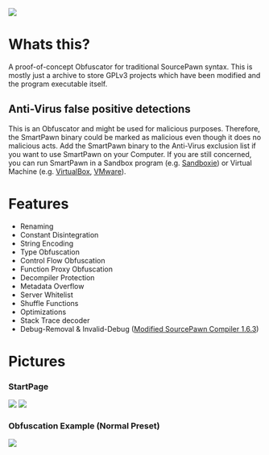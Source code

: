 ![](https://i.imgur.com/6x1CUHC.png)

# Whats this?
A proof-of-concept Obfuscator for traditional SourcePawn syntax.
This is mostly just a archive to store GPLv3 projects which have been modified and the program executable itself.

## Anti-Virus false positive detections
This is an Obfuscator and might be used for malicious purposes. Therefore, the SmartPawn binary could be marked as malicious even though it does no malicious acts. Add the SmartPawn binary to the Anti-Virus exclusion list if you want to use SmartPawn on your Computer. If you are still concerned, you can run SmartPawn in a Sandbox program (e.g. [Sandboxie](https://www.sandboxie.com/)) or Virtual Machine (e.g. [VirtualBox](https://www.virtualbox.org/), [VMware](https://www.vmware.com/)).

# Features
- Renaming
- Constant Disintegration
- String Encoding
- Type Obfuscation
- Control Flow Obfuscation
- Function Proxy Obfuscation
- Decompiler Protection
- Metadata Overflow
- Server Whitelist
- Shuffle Functions
- Optimizations
- Stack Trace decoder
- Debug-Removal & Invalid-Debug ([Modified SourcePawn Compiler 1.6.3](/sourcemod/modified-sourcemod-sourcemod-1.6.3.zip))

# Pictures
### StartPage
![](https://i.imgur.com/VxERfqV.png)
![](https://i.imgur.com/kwzRSpq.png)
### Obfuscation Example (Normal Preset)
![](https://i.imgur.com/2Be6yXL.png)
